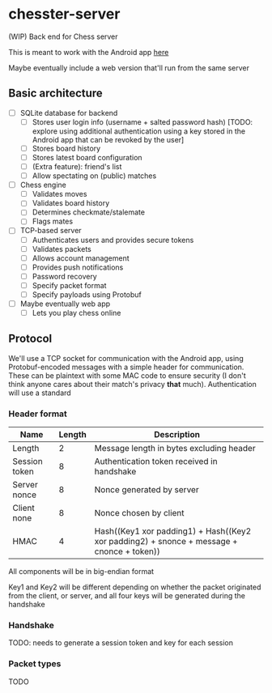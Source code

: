 # chesster-server
(WIP) Back end for Chess server

This is meant to work with the Android app [here](https://github.com/cactorium/chesster-app)

Maybe eventually include a web version that'll run from the same server

## Basic architecture

- [ ] SQLite database for backend
  - [ ] Stores user login info (username + salted password hash) [TODO: explore using additional authentication using a key stored in the Android app that can be revoked by the user]
  - [ ] Stores board history
  - [ ] Stores latest board configuration
  - [ ] (Extra feature): friend's list
  - [ ] Allow spectating on (public) matches
- [ ] Chess engine
  - [ ] Validates moves
  - [ ] Validates board history
  - [ ] Determines checkmate/stalemate
  - [ ] Flags mates
- [ ] TCP-based server
  - [ ] Authenticates users and provides secure tokens
  - [ ] Validates packets
  - [ ] Allows account management
  - [ ] Provides push notifications
  - [ ] Password recovery
  - [ ] Specify packet format
  - [ ] Specify payloads using Protobuf
- [ ] Maybe eventually web app
  - [ ] Lets you play chess online

## Protocol
We'll use a TCP socket for communication with the Android app, using Protobuf-encoded messages with a simple header for communication.
These can be plaintext with some MAC code to ensure security (I don't think anyone cares about their match's privacy __that__ much).
Authentication will use a standard

### Header format

|Name            | Length    |Description                    |
|----------------|-----------|-------------------------------|
| Length         | 2         | Message length in bytes excluding header |
| Session token  | 8         | Authentication token received in handshake |
| Server nonce   | 8         | Nonce generated by server |
| Client none    | 8         | Nonce chosen by client |
| HMAC           | 4         | Hash((Key1 xor padding1) + Hash((Key2 xor padding2) + snonce + message + cnonce + token)) |

All components will be in big-endian format

Key1 and Key2 will be different depending on whether the packet originated from the client, or server, and all four keys will be generated during the handshake

### Handshake
TODO: needs to generate a session token and key for each session

### Packet types
TODO
